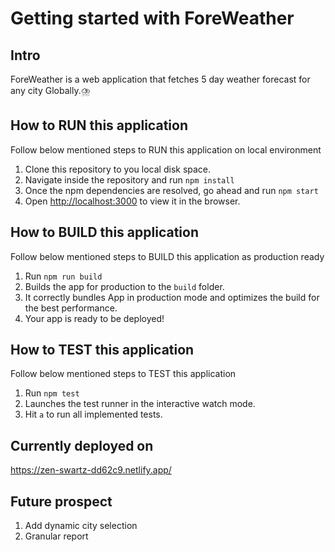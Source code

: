 # Getting started with ForeWeather

## Intro

ForeWeather is a web application that fetches 5 day weather forecast for any city Globally.⛈️

## How to RUN this application

Follow below mentioned steps to RUN this application on local environment

1. Clone this repository to you local disk space.
2. Navigate inside the repository and run `npm install`
3. Once the npm dependencies are resolved, go ahead and run `npm start`
4. Open [http://localhost:3000](http://localhost:3000) to view it in the browser.

## How to BUILD this application

Follow below mentioned steps to BUILD this application as production ready

1. Run `npm run build`
2. Builds the app for production to the `build` folder.
3. It correctly bundles App in production mode and optimizes the build for the best performance.
4. Your app is ready to be deployed!

## How to TEST this application

Follow below mentioned steps to TEST this application

1. Run `npm test`
2. Launches the test runner in the interactive watch mode.
3. Hit `a` to run all implemented tests.

## Currently deployed on

https://zen-swartz-dd62c9.netlify.app/

## Future prospect

1. Add dynamic city selection
2. Granular report
